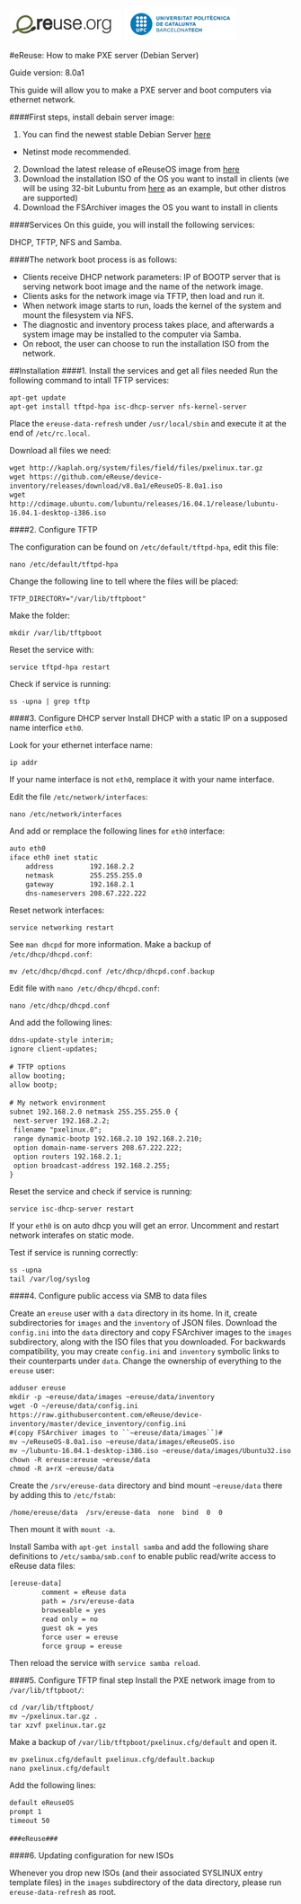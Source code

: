![eReuselogo](./images/eReuse_logo_200.png)
![UPClogo](./images/UPC_logo_200.png)

#eReuse: How to make PXE server (Debian Server)

Guide version: 8.0a1

This guide will allow you to make a PXE server and boot computers via ethernet network.

####First steps, install debain server image:
1. You can find the newest stable Debian Server [here](http://debian.xfree.com.ar/debian-cd/current/amd64/iso-cd/)
  - Netinst mode recommended.
2. Download the latest release of eReuseOS image from [here](https://github.com/eReuse/device-inventory/releases/latest)
3. Download the installation ISO of the OS you want to install in clients (we will be using 32-bit Lubuntu from [here](http://cdimage.ubuntu.com/lubuntu/releases/16.04.1/release/) as an example, but other distros are supported)
4. Download the FSArchiver images the OS you want to install in clients

####Services 
On this guide, you will install the following services:

DHCP, TFTP, NFS and Samba.

####The network boot process is as follows:

- Clients receive DHCP network parameters: IP of BOOTP server that is serving network boot image and the name of the network image.
- Clients asks for the network image via TFTP, then load and run it.
- When network image starts to run, loads the kernel of the system and mount the filesystem via NFS.
- The diagnostic and inventory process takes place, and afterwards a system image may be installed to the computer via Samba.
- On reboot, the user can choose to run the installation ISO from the network.

##Installation
####1. Install the services and get all files needed
Run the following command to intall TFTP services:
```
apt-get update
apt-get install tftpd-hpa isc-dhcp-server nfs-kernel-server
```

Place the ``ereuse-data-refresh`` under ``/usr/local/sbin`` and execute it at the end of ``/etc/rc.local``.

Download all files we need:
```
wget http://kaplah.org/system/files/field/files/pxelinux.tar.gz
wget https://github.com/eReuse/device-inventory/releases/download/v8.0a1/eReuseOS-8.0a1.iso
wget http://cdimage.ubuntu.com/lubuntu/releases/16.04.1/release/lubuntu-16.04.1-desktop-i386.iso
```

####2. Configure TFTP


The configuration can be found on `/etc/default/tftpd-hpa`, edit this file:
```
nano /etc/default/tftpd-hpa
```

Change the following line to tell where the files will be placed:
```
TFTP_DIRECTORY="/var/lib/tftpboot"
```

Make the folder:
```
mkdir /var/lib/tftpboot
```

Reset the service with:
```
service tftpd-hpa restart
```

Check if service is running:
```
ss -upna | grep tftp
```

####3. Configure DHCP server
Install DHCP with a static IP on a supposed name interfice `eth0`.

Look for your ethernet interface name:
```
ip addr
```

If your name interface is not `eth0`, remplace it with your name interface.

Edit the file `/etc/network/interfaces`:
```
nano /etc/network/interfaces
```

And add or remplace the following lines for `eth0` interface:
```
auto eth0
iface eth0 inet static
    address         192.168.2.2
    netmask         255.255.255.0
    gateway         192.168.2.1
    dns-nameservers 208.67.222.222
```

Reset network interfaces:
```
service networking restart
```

See `man dhcpd` for more information. 
Make a backup of `/etc/dhcp/dhcpd.conf`:
```
mv /etc/dhcp/dhcpd.conf /etc/dhcp/dhcpd.conf.backup
```

Edit file with `nano /etc/dhcp/dhcpd.conf`:
```
nano /etc/dhcp/dhcpd.conf
```

And add the following lines:
```
ddns-update-style interim;
ignore client-updates;

# TFTP options
allow booting;
allow bootp;

# My network environment
subnet 192.168.2.0 netmask 255.255.255.0 {
 next-server 192.168.2.2;
 filename "pxelinux.0";
 range dynamic-bootp 192.168.2.10 192.168.2.210;
 option domain-name-servers 208.67.222.222;
 option routers 192.168.2.1;
 option broadcast-address 192.168.2.255;
}
```
Reset the service and check if service is running:
```
service isc-dhcp-server restart
```
If your `eth0` is on auto dhcp you will get an error. Uncomment and restart network interafes on static mode.

Test if service is running correctly:
```
ss -upna
tail /var/log/syslog
```

####4. Configure public access via SMB to data files

Create an ``ereuse`` user with a ``data`` directory in its home.  In it,
create subdirectories for ``images`` and the ``inventory`` of JSON files.
Download the ``config.ini`` into the ``data`` directory and copy FSArchiver
images to the ``images`` subdirectory, along with the ISO files that you
downloaded.  For backwards compatibility, you may create ``config.ini`` and
``inventory``  symbolic links to their counterparts under ``data``.  Change
the ownership of everything to the ``ereuse`` user:

```
adduser ereuse
mkdir -p ~ereuse/data/images ~ereuse/data/inventory
wget -O ~/ereuse/data/config.ini https://raw.githubusercontent.com/eReuse/device-inventory/master/device_inventory/config.ini
#(copy FSArchiver images to ``~ereuse/data/images``)#
mv ~/eReuseOS-8.0a1.iso ~ereuse/data/images/eReuseOS.iso
mv ~/lubuntu-16.04.1-desktop-i386.iso ~ereuse/data/images/Ubuntu32.iso
chown -R ereuse:ereuse ~ereuse/data
chmod -R a+rX ~ereuse/data
```

Create the ``/srv/ereuse-data`` directory and bind mount ``~ereuse/data``
there by adding this to ``/etc/fstab``:

```
/home/ereuse/data  /srv/ereuse-data  none  bind  0  0
```

Then mount it with ``mount -a``.

Install Samba with ``apt-get install samba`` and add the following share
definitions to ``/etc/samba/smb.conf`` to enable public read/write access to
eReuse data files:

```
[ereuse-data]
        comment = eReuse data
        path = /srv/ereuse-data
        browseable = yes
        read only = no
        guest ok = yes
        force user = ereuse
        force group = ereuse
```

Then reload the service with ``service samba reload``.

####5. Configure TFTP final step
Install the PXE network image from to `/var/lib/tftpboot/`:
```
cd /var/lib/tftpboot/
mv ~/pxelinux.tar.gz .
tar xzvf pxelinux.tar.gz
```

Make a backup of `/var/lib/tftpboot/pxelinux.cfg/default` and open it.
```
mv pxelinux.cfg/default pxelinux.cfg/default.backup
nano pxelinux.cfg/default
```

Add the following lines:
```
default eReuseOS
prompt 1
timeout 50

###eReuse###
```

####6. Updating configuration for new ISOs

Whenever you drop new ISOs (and their associated SYSLINUX entry template
files) in the ``images`` subdirectory of the data directory, please run
``ereuse-data-refresh`` as root.
